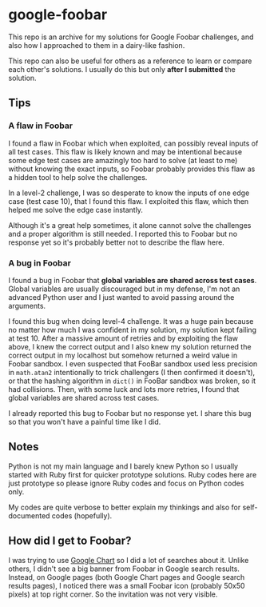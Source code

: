 # google-foobar
This repo is an archive for my solutions for Google Foobar challenges, and also how I approached to them in a dairy-like fashion.

This repo can also be useful for others as a reference to learn or compare each other's solutions. I usually do this but only **after I submitted** the solution.

## Tips

### A flaw in Foobar

I found a flaw in Foobar which when exploited, can possibly reveal inputs of all test cases. This flaw is likely known and may be intentional because some edge test cases are amazingly too hard to solve (at least to me) without knowing the exact inputs, so Foobar probably provides this flaw as a hidden tool to help solve the challenges.

In a level-2 challenge, I was so desperate to know the inputs of one edge case (test case 10), that I found this flaw. I exploited this flaw, which then helped me solve the edge case instantly.

Although it's a great help sometimes, it alone cannot solve the challenges and a proper algorithm is still needed. I reported this to Foobar but no response yet so it's probably better not to describe the flaw here.

### A bug in Foobar

I found a bug in Foobar that **global variables are shared across test cases**. Global variables are usually discouraged but in my defense, I'm not an advanced Python user and I just wanted to avoid passing around the arguments.

I found this bug when doing level-4 challenge. It was a huge pain because no matter how much I was confident in my solution, my solution kept failing at test 10. After a massive amount of retries and by exploiting the flaw above, I knew the correct output and I also knew my solution returned the correct output in my localhost but somehow returned a weird value in Foobar sandbox. I even suspected that FooBar sandbox used less precision in `math.atan2` intentionally to trick challengers (I then confirmed it doesn't), or that the hashing algorithm in `dict()` in FooBar sandbox was broken, so it had collisions. Then, with some luck and lots more retries, I found that global variables are shared across test cases.

I already reported this bug to Foobar but no response yet. I share this bug so that you won't have a painful time like I did.

## Notes
Python is not my main language and I barely knew Python so I usually started with Ruby first for quicker prototype solutions. Ruby codes here are just prototype so please ignore Ruby codes and focus on Python codes only.

My codes are quite verbose to better explain my thinkings and also for self-documented codes (hopefully).

## How did I get to Foobar?
I was trying to use [Google Chart](https://developers.google.com/chart/) so I did a lot of searches about it. Unlike others, I didn't see a big banner from Foobar in Google search results. Instead, on Google pages (both Google Chart pages and Google search results pages), I noticed there was a small Foobar icon (probably 50x50 pixels) at top right corner. So the invitation was not very visible.

